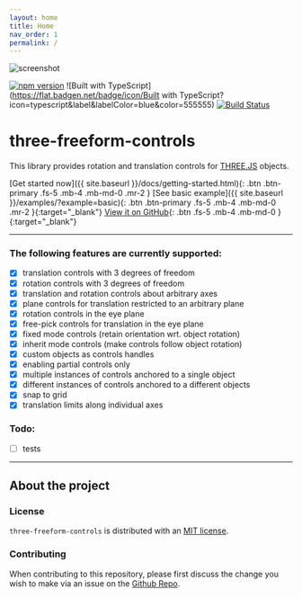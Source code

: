 ```yaml
---
layout: home
title: Home
nav_order: 1
permalink: /
---
```


![screenshot](https://i.imgur.com/cTJTG9o.png)

[![npm version](https://badge.fury.io/js/three-freeform-controls.svg)](https://badge.fury.io/js/three-freeform-controls)
![Built with TypeScript](https://flat.badgen.net/badge/icon/Built with TypeScript?icon=typescript&label&labelColor=blue&color=555555)
[![Build Status](https://travis-ci.org/tocttou/three-freeform-controls.svg?branch=master)](https://travis-ci.org/tocttou/three-freeform-controls)

# three-freeform-controls

This library provides rotation and translation controls for [THREE.JS](https://threejs.org/) objects.

[Get started now]({{ site.baseurl }}/docs/getting-started.html){: .btn .btn-primary .fs-5 .mb-4 .mb-md-0 .mr-2 }
[See basic example]({{ site.baseurl }}/examples/?example=basic){: .btn .btn-primary .fs-5 .mb-4 .mb-md-0 .mr-2 }{:target="_blank"}
[View it on GitHub](http://github.com/tocttou/three-freeform-controls){: .btn .fs-5 .mb-4 .mb-md-0 }{:target="_blank"}

---

### The following features are currently supported:

- [x] translation controls with 3 degrees of freedom
- [x] rotation controls with 3 degrees of freedom
- [x] translation and rotation controls about arbitrary axes
- [x] plane controls for translation restricted to an arbitrary plane
- [x] rotation controls in the eye plane
- [x] free-pick controls for translation in the eye plane
- [x] fixed mode controls (retain orientation wrt. object rotation)
- [x] inherit mode controls (make controls follow object rotation)
- [x] custom objects as controls handles
- [x] enabling partial controls only
- [x] multiple instances of controls anchored to a single object
- [x] different instances of controls anchored to a different objects
- [x] snap to grid
- [x] translation limits along individual axes 

### Todo:

- [ ] tests

---
## About the project

### License

`three-freeform-controls` is distributed with an [MIT license](https://raw.githubusercontent.com/tocttou/three-freeform-controls/master/LICENSE).

### Contributing

When contributing to this repository, please first discuss the change you wish to make via an issue on the [Github Repo](https://github.com/tocttou/three-freeform-controls/issues/new).
